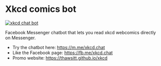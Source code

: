 # Xkcd comics bot

<a href="https://thawsitt.github.io/xkcd"><img src="https://i.imgur.com/j1LaNDI.png" title="xkcd chat bot" /></a>

Facebook Messenger chatbot that lets you read xkcd webcomics directly on Messenger.

- Try the chatbot here: https://m.me/xkcd.chat
- Like the Facebook page: https://fb.me/xkcd.chat
- Promo website: https://thawsitt.github.io/xkcd
